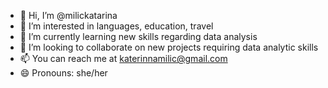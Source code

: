 - 👋 Hi, I’m @milickatarina
- 👀 I’m interested in languages, education, travel
- 🌱 I’m currently learning new skills regarding data analysis 
- 💞️ I’m looking to collaborate on new projects requiring data analytic skills
- 📫 You can reach me at katerinnamilic@gmail.com
- 😄 Pronouns: she/her


<!---
milickatarina/milickatarina is a ✨ special ✨ repository because its `README.md` (this file) appears on your GitHub profile.
You can click the Preview link to take a look at your changes.
--->
